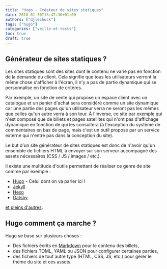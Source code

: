 ```yaml
---
title: "Hugo - Créateur de sites statiques"
date: 2018-01-30T13:47:30+01:00
authors: ["djlechuck"]
tags: ["hugo"]
categories: ["veille-et-tests"]
toc: true
draft: true
---
```


## Générateur de sites statiques ?
Les sites statiques sont des sites dont le contenu ne varie pas en fonction de la demande du client.
Cela signifie que tous les utilisateurs verront la même chose s'afficher à l'écran, il n'y a pas de
partie dynamique qui se personnalise en fonction de critères.

Par exemple, un site de vente qui propose un espace client avec un catalogue et un panier d'achat
sera considéré comme un site dynamique car une partie des pages qu'un utilisateur verra ne seront
pas les mêmes que celles qu'un autre verra à son tour. À l'inverse, ce site par exemple qui n'est
composé que de billets et pages satellites qui n'ont pas d'affichage dynamique en fonction de qui
les consultera (à l'exception du système de commentaires en bas de page, mais c'est un outil
proposé par un service externe qui n'entre pas dans la conception du site).

Le but d'un site générateur de sites statiques est donc de n'avoir qu'un ensemble de fichiers HTML
à envoyer sur son serveur accompagné des assets nécessaires (CSS / JS / images / etc.).

Il existe une multitude d'outils permettant de réaliser ce genre de site comme par exemple :

* [Hugo](https://gohugo.io/) - Celui dont on va parler ici !
* [Jekyll](https://jekyllrb.com/)
* [Hexo](https://hexo.io/)
* [Gatsby](https://www.gatsbyjs.org/)

[et pleins d'autres](https://www.staticgen.com/).

## Hugo comment ça marche ?

Hugo se base sur plusieurs choses :

* Des fichiers écrits en [Markdown](https://fr.wikipedia.org/wiki/Markdown) pour le contenu des
billets,
* des fichiers TOML, YAML ou JSON pour configurer certaines parties,
* des fichiers de tout autre type (HTML, CSS, JS, etc.) pour gérer le thème du site et ces assets.
